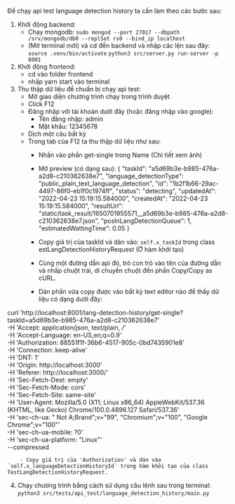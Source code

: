 Để chạy api test language detection history ta cần làm theo các bước sau:

1. Khởi động backend:
	- Chạy mongodb: `sudo mongod --port 27017 --dbpath /srv/mongodb/db0 --replSet rs0 --bind_ip localhost`
	- (Mở terminal mới) và cd đến backend và nhập các lện sau đây:
		`source .venv/bin/activate`
		`python3 src/server.py run-server -p 8001`
2. Khởi động frontend:
	+ cd vào folder frontend
	+ nhập yarn start vào terminal
3. Thu thập dữ liệu để chuẩn bị chạy api test:
	+ Mở giao diện chương trình chạy trong trình duyệt
	+ Click F12
	+ Đăng nhập với tài khoản dưới đây (hoặc đăng nhập vào google):
		- Tên đăng nhập: admin
		- Mật khẩu: 12345678
	+ Dịch một câu bất kỳ
	+ Trong tab của F12 ta thu thập dữ liệu như sau:
		- Nhấn vào phần get-single trong Name (Chi tiết xem ảnh)
		- Mở preview (có dạng sau):
{
  "taskId": "a5d69b3e-b985-476a-a2d8-c210362638e7",
  "language_detectionType": "public_plain_text_language_detection",
  "id": "1b2f1b66-29ac-4497-86f0-eb1f0c1974ff",
  "status": "detecting",
  "updatedAt": "2022-04-23 15:19:15.584000",
  "createdAt": "2022-04-23 15:19:15.584000",
  "resultUrl": "static/task_result/1650701955571__a5d69b3e-b985-476a-a2d8-c210362638e7.json",
  "posInLangDetectionQueue": 1,
  "estimatedWattingTime": 0.05
}
		- Copy giá trị của taskId và dán vào: `self.x_taskId` trong class estLangDetectionHistoryRequest (Ở hàm khởi tạo)	


		- Cùng một đường dẫn api đó, trỏ con trỏ vào tên của đường dẫn và nhấp chuột trái, di chuyển chuột đến phần Copy/Copy as cURL.
		- Dán phần vừa copy được vào bất kỳ text editor nào để thấy dữ liệu có dạng dưới đây:
		
curl 'http://localhost:8001/lang-detection-history/get-single?taskId=a5d69b3e-b985-476a-a2d8-c210362638e7' \
  -H 'Accept: application/json, text/plain, */*' \
  -H 'Accept-Language: en-US,en;q=0.9' \
  -H 'Authorization: 88551f1f-36b6-4517-905c-0bd7435901e8' \
  -H 'Connection: keep-alive' \
  -H 'DNT: 1' \
  -H 'Origin: http://localhost:3000' \
  -H 'Referer: http://localhost:3000/' \
  -H 'Sec-Fetch-Dest: empty' \
  -H 'Sec-Fetch-Mode: cors' \
  -H 'Sec-Fetch-Site: same-site' \
  -H 'User-Agent: Mozilla/5.0 (X11; Linux x86_64) AppleWebKit/537.36 (KHTML, like Gecko) Chrome/100.0.4896.127 Safari/537.36' \
  -H 'sec-ch-ua: " Not A;Brand";v="99", "Chromium";v="100", "Google Chrome";v="100"' \
  -H 'sec-ch-ua-mobile: ?0' \
  -H 'sec-ch-ua-platform: "Linux"' \
  --compressed
  
  		- Copy giá trị của 'Authorization' và dán vào `self.x_languageDetectionHistoryId` trong hàm khởi tạo của class TestLangDetectionHistoryRequest.

4. Chạy chương trình bằng cách sử dụng câu lệnh sau trong terminal:
 	`python3 src/tests/api_test/language_detection_history/main.py`
 